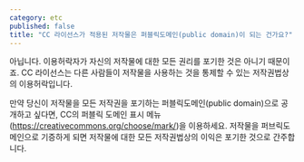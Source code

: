 ```yaml
---
category: etc
published: false
title: "CC 라이선스가 적용된 저작물은 퍼블릭도메인(public domain)이 되는 건가요?"
---
```


아닙니다. 이용허락자가 자신의 저작물에 대한 모든 권리를 포기한 것은 아니기 때문이죠. CC 라이선스는 다른 사람들이 저작물을 사용하는 것을 통제할 수 있는 저작권법상의 이용허락입니다.

만약 당신이 저작물을 모든 저작권을 포기하는 퍼블릭도메인(public domain)으로 공개하고 싶다면, CC의 퍼블릭 도메인 표시 메뉴(https://creativecommons.org/choose/mark/)을 이용하세요. 저작물을 퍼브릭도메인으로 기증하게 되면 저작물에 대한 모든 저작권법상의 이익은 포기한 것으로 간주합니다. 
